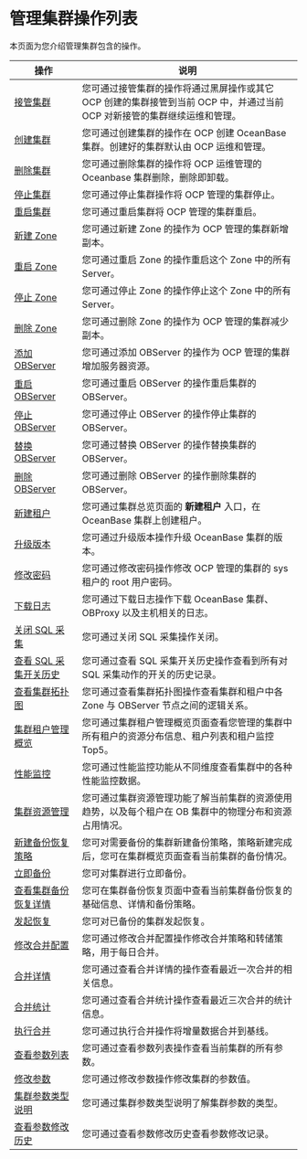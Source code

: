 # 管理集群操作列表

本页面为您介绍管理集群包含的操作。

|                              操作                              |                                  说明                                  |
|--------------------------------------------------------------|----------------------------------------------------------------------|
| [接管集群](3.basic-operations/1.takeover-cluster.md)          | 您可通过接管集群的操作将通过黑屏操作或其它 OCP 创建的集群接管到当前 OCP 中，并通过当前 OCP 对新接管的集群继续运维和管理。 |
| [创建集群](3.basic-operations/2.create-a-cluster.md)          | 您可通过创建集群的操作在 OCP 创建 OceanBase 集群。创建好的集群默认由 OCP 运维和管理。                |
| [删除集群](3.basic-operations/3.delete-a-cluster.md)          | 您可通过删除集群的操作将 OCP 运维管理的 Oceanbase 集群删除，删除即卸载。                         |
| [停止集群](3.basic-operations/4.userguide-stop-a-cluster.md)          | 您可通过停止集群操作将 OCP 管理的集群停止。                                             |
| [重启集群](3.basic-operations/6.restart-a-cluster.md)          | 您可通过重启集群将 OCP 管理的集群重启。                                               |
| [新建 Zone](3.basic-operations/7.manage-cluster-zones/1.userguide-create-zone.md)       | 您可通过新建 Zone 的操作为 OCP 管理的集群新增副本。                                      |
| [重启 Zone](3.basic-operations/7.manage-cluster-zones/3.userguide-restart-zone.md)       | 您可通过重启 Zone 的操作重启这个 Zone 中的所有 Server。                                |
| [停止 Zone](3.basic-operations/7.manage-cluster-zones/5.userguide-stop-zone.md)       | 您可通过停止 Zone 的操作停止这个 Zone 中的所有 Server。                                |
| [删除 Zone](3.basic-operations/7.manage-cluster-zones/7.userguide-delete-a-zone.md)       | 您可通过删除 Zone 的操作为 OCP 管理的集群减少副本。                                      |
| [添加 OBServer](3.basic-operations/8.manage-the-observer-cluster/1.cluster-add-observer.md)   | 您可通过添加 OBServer 的操作为 OCP 管理的集群增加服务器资源。                               |
| [重启 OBServer](3.basic-operations/8.manage-the-observer-cluster/3.cluster-restart-observer.md)   | 您可通过重启 OBServer 的操作重启集群的 OBServer。                                   |
| [停止 OBServer](3.basic-operations/8.manage-the-observer-cluster/5.cluster-stop-observer.md)   | 您可通过停止 OBServer 的操作停止集群的 OBServer。                                   |
| [替换 OBServer](3.basic-operations/8.manage-the-observer-cluster/7.cluster-replace-observer.md)   | 您可通过替换 OBServer 的操作替换集群的 OBServer。                                   |
| [删除 OBServer](3.basic-operations/8.manage-the-observer-cluster/9.cluster-delete-observer.md)   | 您可通过删除 OBServer 的操作删除集群的 OBServer。                                   |
| [新建租户](5.manage-tenants/2.basic-tenant-operations/1.userguide-create-a-tenant.md)          | 您可通过集群总览页面的 **新建租户** 入口，在 OceanBase 集群上创建租户。                         |
| [升级版本](3.basic-operations/11.userguide-upgrade-version.md)          | 您可通过升级版本操作升级 OceanBase 集群的版本。                                        |
| [修改密码](3.basic-operations/13.userguide-change-password.md)          | 您可通过修改密码操作修改 OCP 管理的集群的 sys 租户的 root 用户密码。                           |
| [下载日志](3.basic-operations/15.download-log.md)          | 您可通过下载日志操作下载 OceanBase 集群、OBProxy 以及主机相关的日志。                         |
| [关闭 SQL 采集](3.basic-operations/16.cluster-disable-sql-collection.md)     | 您可通过关闭 SQL 采集操作关闭。                                                   |
| [查看 SQL 采集开关历史](3.basic-operations/18.cluster-view-the-sql-collection-switch-history.md) | 您可通过查看 SQL 采集开关历史操作查看到所有对 SQL 采集动作的开关的历史记录。                          |
| [查看集群拓扑图](4.manage-clusters/4.userguide-view-the-cluster-topology.md)       | 您可通过查看集群拓扑图操作查看集群和租户中各 Zone 与 OBServer 节点之间的逻辑关系。                    |
| [集群租户管理概览](4.manage-clusters/6.userguide-cluster-tenant-management-overview.md)      | 您可通过集群租户管理概览页面查看您管理的集群中所有租户的资源分布信息、租户列表和租户监控 Top5。                   |
| [性能监控](4.manage-clusters/8.cluster-performance-monitoring.md)          | 您可通过性能监控功能从不同维度查看集群中的各种性能监控数据。                                       |
| [集群资源管理](4.manage-clusters/10.cluster-resource-management.md)        | 您可通过集群资源管理功能了解当前集群的资源使用趋势，以及每个租户在 OB 集群中的物理分布和资源占用情况。                |
|  [新建备份恢复策略](11.backup-clusters/1.create-a-backup-strategy.md)|您可对需要备份的集群新建备份策略，策略新建完成后，您可在集群概览页面查看当前集群的备份情况。|
|  [立即备份](11.backup-clusters/2.back-up.md)|您可对集群进行立即备份。|
|  [查看集群备份恢复详情](11.backup-clusters/3.cluster-backup-and-recovery.md)|您可在集群备份恢复页面中查看当前集群备份恢复的基础信息、详情和备份策略。|
|  [发起恢复](11.backup-clusters/4.initiate-a-recovery-task.md)|您可对已备份的集群发起恢复。|
| [修改合并配置](12.merge-management/1.userguide-modify-a-merge-configuration.md)        | 您可通过修改合并配置操作修改合并策略和转储策略，用于每日合并。                                      |
| [合并详情](12.merge-management/3.cluster-merge-details.md)          | 您可通过查看合并详情的操作查看最近一次合并的相关信息。                                          |
| [合并统计](12.merge-management/5.cluster-merging-statistics.md)          | 您可通过查看合并统计操作查看最近三次合并的统计信息。                                           |
| [执行合并](12.merge-management/7.cluster-perform-merge.md)          | 您可通过执行合并操作将增量数据合并到基线。                                                |
| [查看参数列表](13.parameters/1.cluster-view-the-parameter-list.md)        | 您可通过查看参数列表操作查看当前集群的所有参数。                                             |
| [修改参数](13.parameters/3.cluster-modify-parameters.md)          | 您可通过修改参数操作修改集群的参数值。                                                  |
| [集群参数类型说明](13.parameters/5.cluster-parameter-type.md)      | 您可通过集群参数类型说明了解集群参数的类型。                                               |
| [查看参数修改历史](13.parameters/6.cluster-view-parameter-modification-history.md)      | 您可通过查看参数修改历史查看参数修改记录。                                                |
